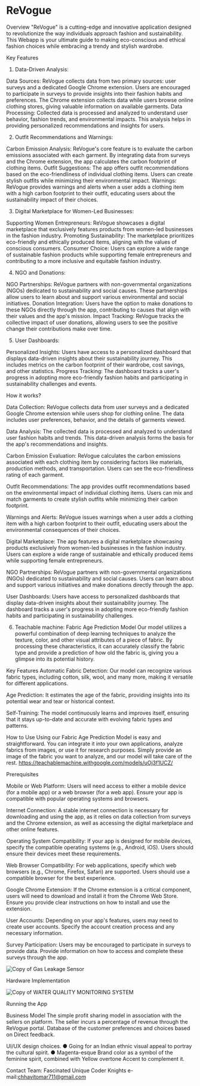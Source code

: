 # ReVogue

Overview
"ReVogue" is a cutting-edge and innovative application designed to revolutionize the way individuals approach fashion and sustainability. This Webapp is your ultimate guide to making eco-conscious and ethical fashion choices while embracing a trendy and stylish wardrobe.


Key Features 

1. Data-Driven Analysis:

Data Sources: ReVogue collects data from two primary sources: user surveys and a dedicated Google Chrome extension. Users are encouraged to participate in surveys to provide insights into their fashion habits and preferences. The Chrome extension collects data while users browse online clothing stores, giving valuable information on available garments.
Data Processing: Collected data is processed and analyzed to understand user behavior, fashion trends, and environmental impacts. This analysis helps in providing personalized recommendations and insights for users.

2. Outfit Recommendations and Warnings:

Carbon Emission Analysis: ReVogue's core feature is to evaluate the carbon emissions associated with each garment. By integrating data from surveys and the Chrome extension, the app calculates the carbon footprint of clothing items.
Outfit Suggestions: The app offers outfit recommendations based on the eco-friendliness of individual clothing items. Users can create stylish outfits while minimizing their environmental impact.
Warnings: ReVogue provides warnings and alerts when a user adds a clothing item with a high carbon footprint to their outfit, educating users about the sustainability impact of their choices.

3. Digital Marketplace for Women-Led Businesses:

Supporting Women Entrepreneurs: ReVogue showcases a digital marketplace that exclusively features products from women-led businesses in the fashion industry.
Promoting Sustainability: The marketplace prioritizes eco-friendly and ethically produced items, aligning with the values of conscious consumers.
Consumer Choice: Users can explore a wide range of sustainable fashion products while supporting female entrepreneurs and contributing to a more inclusive and equitable fashion industry.




4. NGO and Donations:

NGO Partnerships: ReVogue partners with non-governmental organizations (NGOs) dedicated to sustainability and social causes. These partnerships allow users to learn about and support various environmental and social initiatives.
Donation Integration: Users have the option to make donations to these NGOs directly through the app, contributing to causes that align with their values and the app's mission.
Impact Tracking: ReVogue tracks the collective impact of user donations, allowing users to see the positive change their contributions make over time.

5. User Dashboards:

Personalized Insights: Users have access to a personalized dashboard that displays data-driven insights about their sustainability journey. This includes metrics on the carbon footprint of their wardrobe, cost savings, and other statistics.
Progress Tracking: The dashboard tracks a user's progress in adopting more eco-friendly fashion habits and participating in sustainability challenges and events.

How it works?

Data Collection: ReVogue collects data from user surveys and a dedicated Google Chrome extension while users shop for clothing online. The data includes user preferences, behavior, and the details of garments viewed.

Data Analysis: The collected data is processed and analyzed to understand user fashion habits and trends. This data-driven analysis forms the basis for the app's recommendations and insights.

Carbon Emission Evaluation: ReVogue calculates the carbon emissions associated with each clothing item by considering factors like materials, production methods, and transportation. Users can see the eco-friendliness rating of each garment.

Outfit Recommendations: The app provides outfit recommendations based on the environmental impact of individual clothing items. Users can mix and match garments to create stylish outfits while minimizing their carbon footprint.

Warnings and Alerts: ReVogue issues warnings when a user adds a clothing item with a high carbon footprint to their outfit, educating users about the environmental consequences of their choices.

Digital Marketplace: The app features a digital marketplace showcasing products exclusively from women-led businesses in the fashion industry. Users can explore a wide range of sustainable and ethically produced items while supporting female entrepreneurs.

NGO Partnerships: ReVogue partners with non-governmental organizations (NGOs) dedicated to sustainability and social causes. Users can learn about and support various initiatives and make donations directly through the app.

User Dashboards: Users have access to personalized dashboards that display data-driven insights about their sustainability journey. The dashboard tracks a user's progress in adopting more eco-friendly fashion habits and participating in sustainability challenges.



6) Teachable machine: Fabric Age Prediction Model
Our model utilizes a powerful combination of deep learning techniques to analyze the texture, color, and other visual attributes of a piece of fabric. By processing these characteristics, it can accurately classify the fabric type and provide a prediction of how old the fabric is, giving you a glimpse into its potential history.

Key Features
Automatic Fabric Detection: Our model can recognize various fabric types, including cotton, silk, wool, and many more, making it versatile for different applications.

Age Prediction: It estimates the age of the fabric, providing insights into its potential wear and tear or historical context.

Self-Training: The model continuously learns and improves itself, ensuring that it stays up-to-date and accurate with evolving fabric types and patterns.

How to Use
Using our Fabric Age Prediction Model is easy and straightforward. You can integrate it into your own applications, analyze fabrics from images, or use it for research purposes. Simply provide an image of the fabric you want to analyze, and our model will take care of the rest. 
https://teachablemachine.withgoogle.com/models/uOj3f1UCZ/


Prerequisites

Mobile or Web Platform: Users will need access to either a mobile device (for a mobile app) or a web browser (for a web app). Ensure your app is compatible with popular operating systems and browsers.

Internet Connection: A stable internet connection is necessary for downloading and using the app, as it relies on data collection from surveys and the Chrome extension, as well as accessing the digital marketplace and other online features.

Operating System Compatibility: If your app is designed for mobile devices, specify the compatible operating systems (e.g., Android, iOS). Users should ensure their devices meet these requirements.

Web Browser Compatibility: For web applications, specify which web browsers (e.g., Chrome, Firefox, Safari) are supported. Users should use a compatible browser for the best experience.

Google Chrome Extension: If the Chrome extension is a critical component, users will need to download and install it from the Chrome Web Store. Ensure you provide clear instructions on how to install and use the extension.

User Accounts: Depending on your app's features, users may need to create user accounts. Specify the account creation process and any necessary information.

Survey Participation: Users may be encouraged to participate in surveys to provide data. Provide information on how to access and complete these surveys through the app.






![Copy of Gas Leakage Sensor](https://github.com/Shivoo29/ReVogue/assets/107989158/665c87d4-f7d2-4168-8d02-04dd515c236d)




Hardware Implementation








![Copy of WATER QUALITY MONITORING SYSTEM](https://github.com/Shivoo29/ReVogue/assets/107989158/c765c8c7-bf69-40a5-9413-241ac7422042)



Running the App



Business Model
The simple profit sharing model in association with the sellers on platform.
The seller incurs a percentage of revenue through the ReVogue portal.
Database of the customer preferences and choices based on Direct feedback.

UI/UX design choices.
●	Going for an Indian ethnic visual appeal to portray the cultural spirit.
●	Magenta-esque Brand color as a symbol of the feminine spirit, combined with Yellow overtone Accent to complement it.


Contact
Team: Fascinated Unique Coder Knights
e-mail:chhavitomar711@gmail.com
